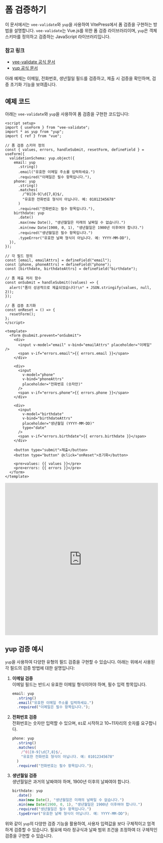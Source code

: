 # 폼 검증하기

이 문서에서는 `vee-validate`와 `yup`을 사용하여 VitePress에서 폼 검증을 구현하는 방법을 설명합니다. `vee-validate`는 Vue.js를 위한 폼 검증 라이브러리이며, `yup`은 객체 스키마를 정의하고 검증하는 JavaScript 라이브러리입니다.

### 참고 링크

- [vee-validate 공식 문서](https://vee-validate.logaretm.com/v4)
- [yup 공식 문서](https://github.com/jquense/yup)

아래 예제는 이메일, 전화번호, 생년월일 필드를 검증하고, 제출 시 검증을 확인하며, 검증 초기화 기능을 보여줍니다.

## 예제 코드

아래는 `vee-validate`와 `yup`을 사용하여 폼 검증을 구현한 코드입니다:

```vue
<script setup>
import { useForm } from "vee-validate";
import * as yup from "yup";
import { ref } from "vue";

// 폼 검증 스키마 정의
const { values, errors, handleSubmit, resetForm, defineField } = useForm({
  validationSchema: yup.object({
    email: yup
      .string()
      .email("유효한 이메일 주소를 입력하세요.")
      .required("이메일은 필수 항목입니다."),
    phone: yup
      .string()
      .matches(
        /^01[0-9]\d{7,8}$/,
        "유효한 전화번호 형식이 아닙니다. 예: 01012345678"
      )
      .required("전화번호는 필수 항목입니다."),
    birthdate: yup
      .date()
      .max(new Date(), "생년월일은 미래의 날짜일 수 없습니다.")
      .min(new Date(1900, 0, 1), "생년월일은 1900년 이후여야 합니다.")
      .required("생년월일은 필수 항목입니다.")
      .typeError("유효한 날짜 형식이 아닙니다. 예: YYYY-MM-DD"),
  }),
});

// 각 필드 정의
const [email, emailAttrs] = defineField("email");
const [phone, phoneAttrs] = defineField("phone");
const [birthdate, birthdateAttrs] = defineField("birthdate");

// 폼 제출 처리 함수
const onSubmit = handleSubmit((values) => {
  alert("폼이 성공적으로 제출되었습니다!\n" + JSON.stringify(values, null, 2));
});

// 폼 검증 초기화
const onReset = () => {
  resetForm();
};
</script>

<template>
  <form @submit.prevent="onSubmit">
    <div>
      <input v-model="email" v-bind="emailAttrs" placeholder="이메일" />
      <span v-if="errors.email">{{ errors.email }}</span>
    </div>

    <div>
      <input
        v-model="phone"
        v-bind="phoneAttrs"
        placeholder="전화번호 (숫자만)"
      />
      <span v-if="errors.phone">{{ errors.phone }}</span>
    </div>

    <div>
      <input
        v-model="birthdate"
        v-bind="birthdateAttrs"
        placeholder="생년월일 (YYYY-MM-DD)"
        type="date"
      />
      <span v-if="errors.birthdate">{{ errors.birthdate }}</span>
    </div>

    <button type="submit">제출</button>
    <button type="button" @click="onReset">초기화</button>

    <pre>values: {{ values }}</pre>
    <pre>errors: {{ errors }}</pre>
  </form>
</template>
```

<iframe
  src="https://stackblitz.com/edit/vee-validate-v4-prime-vue-jduamz?file=src%2FApp.vue"
  style="width: 100%; height: 500px; border: 0; overflow: hidden;"
  title="Form Validation Example"
></iframe>

## yup 검증 예시

`yup`을 사용하여 다양한 유형의 필드 검증을 구현할 수 있습니다. 아래는 위에서 사용된 각 필드의 검증 방법에 대한 설명입니다:

1. **이메일 검증**  
   이메일 필드는 반드시 유효한 이메일 형식이어야 하며, 필수 입력 항목입니다.

   ```javascript
   email: yup
     .string()
     .email("유효한 이메일 주소를 입력하세요.")
     .required("이메일은 필수 항목입니다.");
   ```

2. **전화번호 검증**  
   전화번호는 숫자만 입력할 수 있으며, `01`로 시작하고 10~11자리의 숫자를 요구합니다.

   ```javascript
   phone: yup
     .string()
     .matches(
       /^01[0-9]\d{7,8}$/,
       "유효한 전화번호 형식이 아닙니다. 예: 01012345678"
     )
     .required("전화번호는 필수 항목입니다.");
   ```

3. **생년월일 검증**  
   생년월일은 과거의 날짜여야 하며, 1900년 이후의 날짜여야 합니다.
   ```javascript
   birthdate: yup
     .date()
     .max(new Date(), "생년월일은 미래의 날짜일 수 없습니다.")
     .min(new Date(1900, 0, 1), "생년월일은 1900년 이후여야 합니다.")
     .required("생년월일은 필수 항목입니다.")
     .typeError("유효한 날짜 형식이 아닙니다. 예: YYYY-MM-DD");
   ```

위와 같이 `yup`의 다양한 검증 기능을 활용하여, 사용자 입력값을 보다 구체적이고 엄격하게 검증할 수 있습니다.
필요에 따라 정규식과 날짜 범위 조건을 조정하여 더 구체적인 검증을 구현할 수 있습니다.
